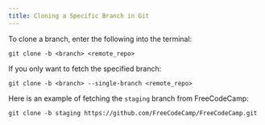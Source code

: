 ```yaml
---
title: Cloning a Specific Branch in Git
---
```

To clone a branch, enter the following into the terminal:

```shell
git clone -b <branch> <remote_repo>
```
If you only want to fetch the specified branch:

```shell
git clone -b <branch> --single-branch <remote_repo>
```
Here is an example of fetching the `staging` branch from FreeCodeCamp:

```shell
git clone -b staging https://github.com/FreeCodeCamp/FreeCodeCamp.git
```
